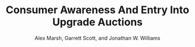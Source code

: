 ---
layout: pdf
permalink: /ConsumerAwarenessAndEntryIntoUpgradeAuctions/
pdf: /papers/ShouldIStayOrShouldIGo.pdf
title: "Consumer Awareness And Entry Into Upgrade Auctions"
seo_title: "Consumer Awareness And Entry Into Upgrade Auctions"
author: "Alex Marsh, Garrett Scott, and Jonathan W. Williams"
---